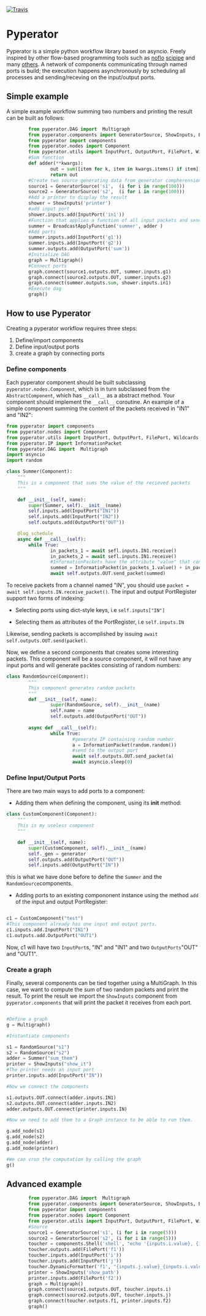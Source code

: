[![Travis](https://travis-ci.org/baffelli/pyperator.svg?branch=master)](https://travis-ci.org/baffelli/pyperator.svg?branch=master)

# Pyperator
Pyperator is a simple python workflow library based on asyncio. Freely inspired by other flow-based programming tools such as [noflo](https://noflojs.org/)
[scipipe](https://github.com/scipipe/scipipe/) and many [others](https://github.com/pditommaso/awesome-pipeline).
A network of components communicating through named ports is build; the execution happens asynchronously by scheduling all processes and sending/receving on the input/output ports.
## Simple example


A simple example workflow summing two numbers and printing the result can be built as follows:
```python
        from pyperator.DAG import  Multigraph
        from pyperator.components import GeneratorSource, ShowInputs, BroadcastApplyFunction, ConstantSource, Filter, OneOffProcess
        from pyperator import components
        from pyperator.nodes import Component
        from pyperator.utils import InputPort, OutputPort, FilePort, Wildcards
        #Sum function
        def adder(**kwargs):
                out = sum([item for k, item in kwargs.items() if item])
                return out
        #Create two source generating data from generator compherensions
        source1 = GeneratorSource('s1',  (i for i in range(100)))
        source2 = GeneratorSource('s2',  (i for i in range(100)))
        #Add a printer to display the result
        shower = ShowInputs('printer')
        #add input port
        shower.inputs.add(InputPort('in1'))
        #Function that applies a function of all input packets and sends it to all output ports
        summer = BroadcastApplyFunction('summer', adder )
        #Add ports
        summer.inputs.add(InputPort('g1'))
        summer.inputs.add(InputPort('g2'))
        summer.outputs.add(OutputPort('sum'))
        #Initialize DAG
        graph = Multigraph()
        #Connect ports
        graph.connect(source1.outputs.OUT, summer.inputs.g1)
        graph.connect(source2.outputs.OUT, summer.inputs.g2)
        graph.connect(summer.outputs.sum, shower.inputs.in1)
        #Execute dag
        graph()
```     
## How to use Pyperator

Creating a pyperator workflow requires three steps:
1. Define/import components
2. Define input/output ports 
3. create a graph by connecting ports

### Define components
Each pyperator component should be built subclassing `pyperator.nodes.Component`, which is in turn subclassed from the `AbstractComponent`, which has `__call__` as a abstract method. Your component should implement the `__call__` 
coroutine. An example of a simple component summing the content of the packets received in "IN1" and "IN2":
```python
from pyperator import components
from pyperator.nodes import Component
from pyperator.utils import InputPort, OutputPort, FilePort, Wildcards
from pyperator.IP import InformationPacket
from pyperator.DAG import  Multigraph
import asyncio
import random

class Summer(Component):
    """
    This is a component that sums the value of the recieved packets
    """

    def __init__(self, name):
        super(Summer, self).__init__(name)
        self.inputs.add(InputPort("IN1"))
        self.inputs.add(InputPort("IN2"))
        self.outputs.add(OutputPort("OUT"))

    @log_schedule
    async def __call__(self):
        while True:
                in_packets_1 = await sefl.inputs.IN1.receive()
                in_packets_2 = await sefl.inputs.IN1.receive()
                #InformationPackets have the attribute "value" that contains the data
                summed = InformatioPacket(in_packets_1.value() + in_packets_2.value())
                await self.outputs.OUT.send_packet(summed)

```
To receive packets from a channel named "IN", you should use `packet = await self.inputs.IN.receive_packet()`. The input and output PortRegister support two forms of indexing:

* Selecting ports using dict-style keys, i.e `self.inputs["IN"]`

* Selecting them as attributes of the PortRegister, i.e `self.inputs.IN`

Likewise, sending packets is accomplished by issuing `await self.outputs.OUT.send(packet)`.

Now, we define a second components that creates some interesting packets. This component will be a source component, it will not have any input ports and will generate packtes consisting of random numbers:
```python
class RandomSource(Component):
        """
        This component generates random packets
        """
        def __init__(self, name):
                super(RandomSource, self).__init__(name)
                self.name = name
                self.outputs.add(OutputPort("OUT"))
                
        async def __call__(self):
                while True:
                        #generate IP containing random number
                        a = InformationPacket(random.random())
                        #send to the output port
                        await self.outputs.OUT.send_packet(a)
                        await asyncio.sleep(0)


```

### Define Input/Output Ports

There are two main ways to add ports to a component:

* Adding them when defining the component, using its __init__ method:

```python
class CustomComponent(Component):
    """
    This is my useless component
    """

    def __init__(self, name):
        super(CustomComponent, self).__init__(name)
        self._gen = generator
        self.outputs.add(OutputPort("OUT"))
        self.inputs.add(OutputPort("IN"))
```
this is what we have done before to define the `Summer` and the `RandomSource`components.
* Adding ports to an existing compononent instance using the method `add` of the input and output PortRegister:

```python

c1 = CustomComponent("test")
#This component already has one input and output ports.
c1.inputs.add.InputPort("IN1")
c1.outputs.add.OutputPort("OUT1")

```
Now, c1 will have two `InputPort`s, "IN" and "IN1" and two `OutputPorts`"OUT" and "OUT1".

### Create a graph

Finally, several components can be tied together using a MultiGraph. In this case, we want to compute the sum of two random packets and print the result. To print the result we import the `ShowInputs` component from `pyperator.components` that will print the packet it receives from each port.
```python

#Define a graph
g = Multigraph()

#Instantiate components

s1 = RandomSource("s1")
s2 = RandomSource("s2")
adder = Summer("sum_them")
printer = ShowInputs("show_it")
#The printer needs an input port
printer.inputs.add(InputPort("IN"))

#Now we connect the components

s1.outputs.OUT.connect(adder.inputs.IN1)
s2.outputs.OUT.connect(adder.inputs.IN2)
adder.outputs.OUT.connect(printer.inputs.IN)

#Now we need to add them to a Graph instance to be able to run them.

g.add_node(s1)
g.add_node(s2)
g.add_node(adder)
g.add_node(printer)

#We can vrun the computation by calling the graph
g()

```

### 

## Advanced example
```python
        from pyperator.DAG import  Multigraph
        from pyperator.components import GeneratorSource, ShowInputs, BroadcastApplyFunction, ConstantSource, Filter, OneOffProcess
        from pyperator import components
        from pyperator.nodes import Component
        from pyperator.utils import InputPort, OutputPort, FilePort, Wildcards
        #Source
        source1 = GeneratorSource('s1', (i for i in range(5)))
        source2 = GeneratorSource('s2', (i for i in range(5)))
        toucher = components.Shell('shell', "echo '{inputs.i.value}, {inputs.j.value}' > {outputs.f1.path}")
        toucher.outputs.add(FilePort('f1'))
        toucher.inputs.add(InputPort('i'))
        toucher.inputs.add(InputPort('j'))
        toucher.DynamicFormatter('f1', "{inputs.j.value}_{inputs.i.value}.txt1")
        printer = ShowInputs('show_path')
        printer.inputs.add(FilePort('f2'))
        graph = Multigraph()
        graph.connect(source1.outputs.OUT, toucher.inputs.i)
        graph.connect(source2.outputs.OUT, toucher.inputs.j)
        graph.connect(toucher.outputs.f1, printer.inputs.f2)
        graph()
```
